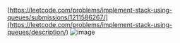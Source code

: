 [https://leetcode.com/problems/implement-stack-using-queues/submissions/1211586267/](https://leetcode.com/problems/implement-stack-using-queues/description/)
![image](https://github.com/GBGodea/stackLeetCodeJS/assets/125504532/ef3d5e7c-374a-4179-adaa-9785e0978ad1)
